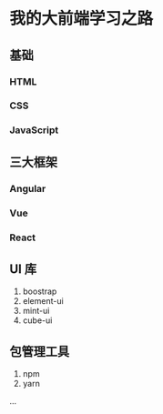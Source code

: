 # 我的大前端学习之路

## 基础

### HTML

### CSS

### JavaScript

## 三大框架

### Angular

### Vue

### React

## UI 库

1. boostrap
2. element-ui
3. mint-ui
4. cube-ui

## 包管理工具

1. npm
2. yarn

...
